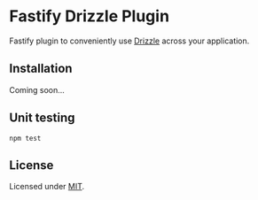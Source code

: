 # Fastify Drizzle Plugin

Fastify plugin to conveniently use [Drizzle](https://orm.drizzle.team) across your application.

## Installation

Coming soon...

## Unit testing

```
npm test
```

## License

Licensed under [MIT](./LICENSE).
